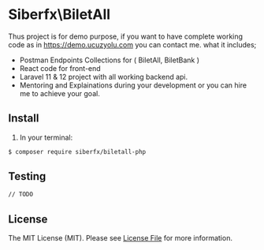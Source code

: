 # Siberfx\BiletAll
Thus project is for demo purpose, if you want to have complete working code as in https://demo.ucuzyolu.com you can contact me.
what it includes;
 - Postman Endpoints Collections for ( BiletAll, BiletBank )
 - React code for front-end
 - Laravel 11 & 12 project with all working backend api.
 - Mentoring and Explainations during your development or you can hire me to achieve your goal.
   

## Install

1) In your terminal:

``` bash
$ composer require siberfx/biletall-php
```


## Testing

``` bash
// TODO
```

## License

The MIT License (MIT). Please see [License File](LICENSE.md) for more information.
